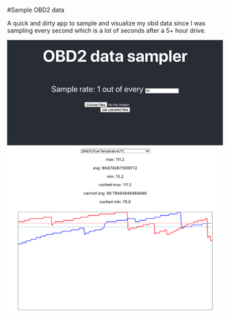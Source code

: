 #Sample OBD2 data

A quick and dirty app to sample and visualize my obd data since I was sampling every second which is a lot of seconds after a 5+ hour drive.

![screenshot](https://raw.githubusercontent.com/cshell7/sample-obd-data/master/screenshots/01.png)
